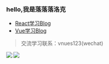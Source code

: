 ### hello,我是落落落洛克

- [React学习Blog](https://github.com/vnues/react-knowledge/issues)
- [Vue学习Blog](https://github.com/vnues/vue-knowledge/issues)
> 交流学习联系：vnues123(wechat)
<div>
   <a href="https://github.com/anuraghazra/github-readme-stats">
     <img align="left" src="https://github-readme-stats.vercel.app/api/top-langs/?username=vnues&theme=dracula&hide=html,shell">
   </a>
    <a href="https://github.com/anuraghazra/github-readme-stats">
     <img align="left" src="https://github-readme-stats.vercel.app/api?username=vnues&show_icons=true&theme=dracula&line_height=33">
    </a>
</div>


